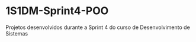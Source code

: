 # 1S1DM-Sprint4-POO
Projetos desenvolvidos durante a Sprint 4 do curso de Desenvolvimento de Sistemas
